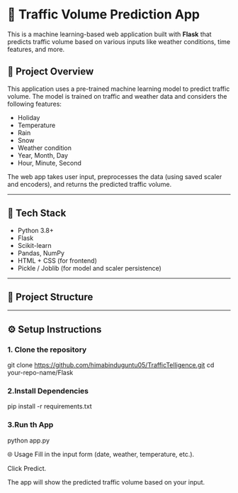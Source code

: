 # 🚦 Traffic Volume Prediction App

This is a machine learning-based web application built with **Flask** that predicts traffic volume based on various inputs like weather conditions, time features, and more.

## 🧠 Project Overview

This application uses a pre-trained machine learning model to predict traffic volume. The model is trained on traffic and weather data and considers the following features:

- Holiday
- Temperature
- Rain
- Snow
- Weather condition
- Year, Month, Day
- Hour, Minute, Second

The web app takes user input, preprocesses the data (using saved scaler and encoders), and returns the predicted traffic volume.

---

## 🚀 Tech Stack

- Python 3.8+
- Flask
- Scikit-learn
- Pandas, NumPy
- HTML + CSS (for frontend)
- Pickle / Joblib (for model and scaler persistence)

---

## 📁 Project Structure



---

## ⚙️ Setup Instructions

### 1. Clone the repository
git clone https://github.com/himabinduguntu05/TrafficTelligence.git
cd your-repo-name/Flask


### 2.Install Dependencies

pip install -r requirements.txt
### 3.Run th App
python app.py


🌐 Usage
Fill in the input form (date, weather, temperature, etc.).

Click Predict.

The app will show the predicted traffic volume based on your input.